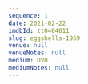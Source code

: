 ```yaml
---
sequence: 1
date: 2021-02-22
imdbId: tt0404011
slug: eggshells-1969
venue: null
venueNotes: null
medium: DVD
mediumNotes: null
---
```


